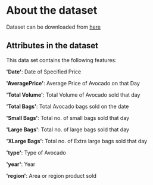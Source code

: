 # About the dataset
Dataset can be downloaded from [here](https://www.kaggle.com/neuromusic/avocado-prices)

## Attributes in the dataset

This data set contains the following features:      
 
**'Date'**: Date of Specified Price

**'AveragePrice'**: Average Price of Avocado on that Day

**'Total Volume'**: Total Volume of Avocado sold that day

**'Total Bags'**: Total Avocado bags sold on the date

**'Small Bags'**: Total no. of small bags sold that day

**'Large Bags'**: Total no. of large bags sold that day

**'XLarge Bags'**: Total no. of Extra large bags sold that day

**'type'**: Type of Avocado

**'year'**: Year 

**'region'**: Area or region product sold

